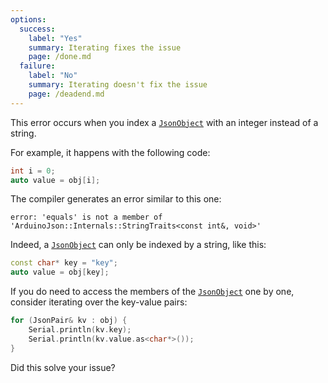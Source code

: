 ```yaml
---
options:
  success:
    label: "Yes"
    summary: Iterating fixes the issue
    page: /done.md
  failure:
    label: "No"
    summary: Iterating doesn't fix the issue
    page: /deadend.md
---
```


This error occurs when you index a [`JsonObject`](/v5/api/jsonobject/) with an integer instead of a string.

For example, it happens with the following code:

```c++
int i = 0;
auto value = obj[i];
```

The compiler generates an error similar to this one:

```text
error: 'equals' is not a member of 'ArduinoJson::Internals::StringTraits<const int&, void>'
```

Indeed, a [`JsonObject`](/v5/api/jsonobject/) can only be indexed by a string, like this:

```c++
const char* key = "key";
auto value = obj[key];
```

If you do need to access the members of the [`JsonObject`](/v5/api/jsonobject/) one by one, consider iterating over the key-value pairs:

```c++
for (JsonPair& kv : obj) {
    Serial.println(kv.key);
    Serial.println(kv.value.as<char*>());
}
```

Did this solve your issue?
